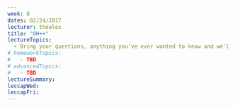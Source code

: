 ```yaml
---
week: 8
dates: 02/24/2017
lecturer: thealex
title: "OH++"
lectureTopics:
  - Bring your questions, anything you've ever wanted to know and we'll figure it out.
# homeworkTopics:
#   - TBD
# advancedTopics:
#   - TBD
lectureSummary:
leccapWed:
leccapFri:
---
```

